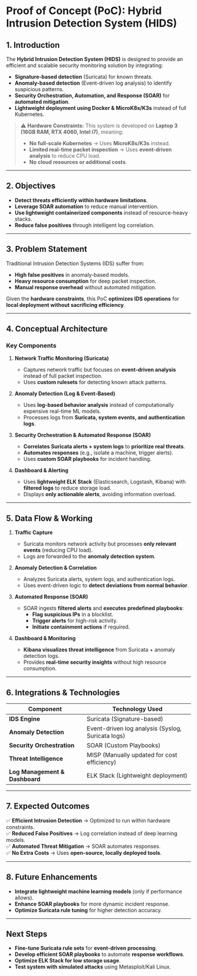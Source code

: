 # Proof of Concept (PoC): Hybrid Intrusion Detection System (HIDS)

## 1. Introduction
The **Hybrid Intrusion Detection System (HIDS)** is designed to provide an efficient and scalable security monitoring solution by integrating:
- **Signature-based detection** (Suricata) for known threats.
- **Anomaly-based detection** (Event-driven log analysis) to identify suspicious patterns.
- **Security Orchestration, Automation, and Response (SOAR)** for **automated mitigation**.
- **Lightweight deployment using Docker & MicroK8s/K3s** instead of full Kubernetes.

> ⚠ **Hardware Constraints:** This system is developed on **Laptop 3 (16GB RAM, RTX 4060, Intel i7)**, meaning:
> - **No full-scale Kubernetes** → Uses **MicroK8s/K3s** instead.
> - **Limited real-time packet inspection** → Uses **event-driven analysis** to reduce CPU load.
> - **No cloud resources or additional costs**.

---

## 2. Objectives
- **Detect threats efficiently within hardware limitations**.
- **Leverage SOAR automation** to reduce manual intervention.
- **Use lightweight containerized components** instead of resource-heavy stacks.
- **Reduce false positives** through intelligent log correlation.

---

## 3. Problem Statement
Traditional Intrusion Detection Systems (IDS) suffer from:
- **High false positives** in anomaly-based models.
- **Heavy resource consumption** for deep packet inspection.
- **Manual response overhead** without automated mitigation.

Given the **hardware constraints**, this PoC **optimizes IDS operations** for **local deployment without sacrificing efficiency**.

---

## 4. Conceptual Architecture

### **Key Components**
1. **Network Traffic Monitoring (Suricata)**
   - Captures network traffic but focuses on **event-driven analysis** instead of full packet inspection.
   - Uses **custom rulesets** for detecting known attack patterns.

2. **Anomaly Detection (Log & Event-Based)**
   - Uses **log-based behavior analysis** instead of computationally expensive real-time ML models.
   - Processes logs from **Suricata, system events, and authentication logs**.

3. **Security Orchestration & Automated Response (SOAR)**
   - **Correlates Suricata alerts + system logs** to **prioritize real threats**.
   - **Automates responses** (e.g., isolate a machine, trigger alerts).
   - Uses **custom SOAR playbooks** for incident handling.

4. **Dashboard & Alerting**
   - Uses **lightweight ELK Stack** (Elasticsearch, Logstash, Kibana) with **filtered logs** to reduce storage load.
   - Displays **only actionable alerts**, avoiding information overload.

---

## 5. Data Flow & Working

1. **Traffic Capture**  
   - Suricata monitors network activity but processes **only relevant events** (reducing CPU load).  
   - Logs are forwarded to the **anomaly detection system**.

2. **Anomaly Detection & Correlation**  
   - Analyzes Suricata alerts, system logs, and authentication logs.  
   - Uses event-driven logic to **detect deviations from normal behavior**.

3. **Automated Response (SOAR)**
   - SOAR ingests **filtered alerts** and **executes predefined playbooks**:
     - **Flag suspicious IPs** in a blocklist.
     - **Trigger alerts** for high-risk activity.
     - **Initiate containment actions** if required.

4. **Dashboard & Monitoring**
   - **Kibana visualizes threat intelligence** from Suricata + anomaly detection logs.
   - Provides **real-time security insights** without high resource consumption.

---

## 6. Integrations & Technologies

| **Component**     | **Technology Used** |
|------------------|--------------------|
| **IDS Engine**  | Suricata (Signature-based) |
| **Anomaly Detection**  | Event-driven log analysis (Syslog, Suricata logs) |
| **Security Orchestration**  | SOAR (Custom Playbooks) |
| **Threat Intelligence**  | MISP (Manually updated for cost efficiency) |
| **Log Management & Dashboard**  | ELK Stack (Lightweight deployment) |

---

## 7. Expected Outcomes
✅ **Efficient Intrusion Detection** → Optimized to run within hardware constraints.  
✅ **Reduced False Positives** → Log correlation instead of deep learning models.  
✅ **Automated Threat Mitigation** → SOAR automates responses.  
✅ **No Extra Costs** → Uses **open-source, locally deployed tools**.  

---

## 8. Future Enhancements
- **Integrate lightweight machine learning models** (only if performance allows).  
- **Enhance SOAR playbooks** for more dynamic incident response.  
- **Optimize Suricata rule tuning** for higher detection accuracy.  

---

## Next Steps
- **Fine-tune Suricata rule sets** for **event-driven processing**.  
- **Develop efficient SOAR playbooks** to automate **response workflows**.  
- **Optimize ELK Stack for low storage usage**.  
- **Test system with simulated attacks** using Metasploit/Kali Linux.  
